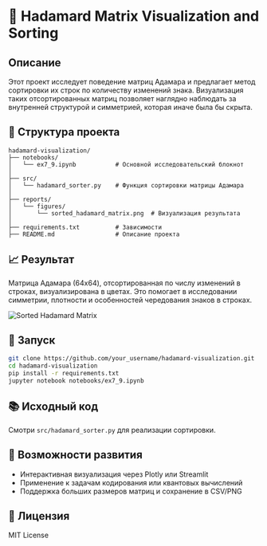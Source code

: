 
# 📐 Hadamard Matrix Visualization and Sorting

## Описание

Этот проект исследует поведение матриц Адамара и предлагает метод сортировки их строк по количеству изменений знака. 
Визуализация таких отсортированных матриц позволяет наглядно наблюдать за внутренней структурой и симметрией, которая иначе была бы скрыта.

## 📁 Структура проекта

```
hadamard-visualization/
├── notebooks/
│   └── ex7_9.ipynb           # Основной исследовательский блокнот
│
├── src/
│   └── hadamard_sorter.py    # Функция сортировки матрицы Адамара
│
├── reports/
│   └── figures/
│       └── sorted_hadamard_matrix.png  # Визуализация результата
│
├── requirements.txt          # Зависимости
├── README.md                 # Описание проекта
```

## 📈 Результат

Матрица Адамара (64x64), отсортированная по числу изменений в строках, визуализирована в цветах. 
Это помогает в исследовании симметрии, плотности и особенностей чередования знаков в строках.

![Sorted Hadamard Matrix](reports/figures/sorted_hadamard_matrix.png)

## 🚀 Запуск

```bash
git clone https://github.com/your_username/hadamard-visualization.git
cd hadamard-visualization
pip install -r requirements.txt
jupyter notebook notebooks/ex7_9.ipynb
```

## 📚 Исходный код

Смотри `src/hadamard_sorter.py` для реализации сортировки.

## 🧠 Возможности развития

- Интерактивная визуализация через Plotly или Streamlit
- Применение к задачам кодирования или квантовых вычислений
- Поддержка больших размеров матриц и сохранение в CSV/PNG

## 🧾 Лицензия

MIT License
